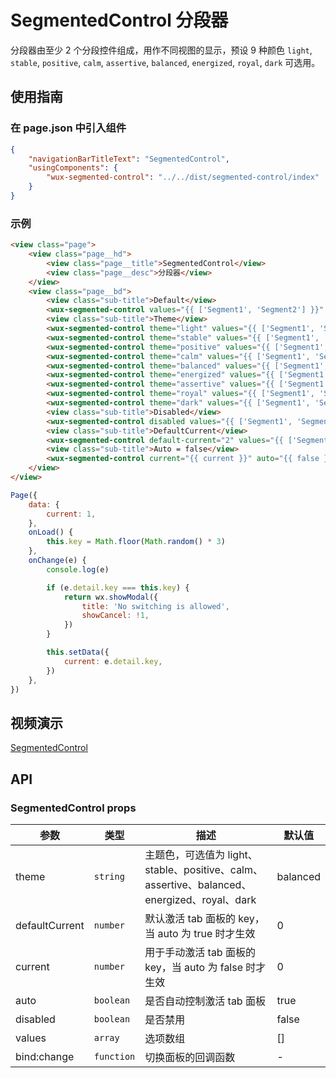 # SegmentedControl 分段器

分段器由至少 2 个分段控件组成，用作不同视图的显示，预设 9 种颜色 `light`, `stable`, `positive`, `calm`, `assertive`, `balanced`, `energized`, `royal`, `dark` 可选用。

## 使用指南

### 在 page.json 中引入组件

```json
{
    "navigationBarTitleText": "SegmentedControl",
    "usingComponents": {
        "wux-segmented-control": "../../dist/segmented-control/index"
    }
}
```

### 示例

```html
<view class="page">
    <view class="page__hd">
        <view class="page__title">SegmentedControl</view>
        <view class="page__desc">分段器</view>
    </view>
    <view class="page__bd">
        <view class="sub-title">Default</view>
        <wux-segmented-control values="{{ ['Segment1', 'Segment2'] }}" />
        <view class="sub-title">Theme</view>
        <wux-segmented-control theme="light" values="{{ ['Segment1', 'Segment2'] }}" />
        <wux-segmented-control theme="stable" values="{{ ['Segment1', 'Segment2'] }}" />
        <wux-segmented-control theme="positive" values="{{ ['Segment1', 'Segment2'] }}" />
        <wux-segmented-control theme="calm" values="{{ ['Segment1', 'Segment2'] }}" />
        <wux-segmented-control theme="balanced" values="{{ ['Segment1', 'Segment2'] }}" />
        <wux-segmented-control theme="energized" values="{{ ['Segment1', 'Segment2'] }}" />
        <wux-segmented-control theme="assertive" values="{{ ['Segment1', 'Segment2'] }}" />
        <wux-segmented-control theme="royal" values="{{ ['Segment1', 'Segment2'] }}" />
        <wux-segmented-control theme="dark" values="{{ ['Segment1', 'Segment2'] }}" />
        <view class="sub-title">Disabled</view>
        <wux-segmented-control disabled values="{{ ['Segment1', 'Segment2'] }}" />
        <view class="sub-title">DefaultCurrent</view>
        <wux-segmented-control default-current="2" values="{{ ['Segment1', 'Segment2', 'Segment3'] }}" />
        <view class="sub-title">Auto = false</view>
        <wux-segmented-control current="{{ current }}" auto="{{ false }}" values="{{ ['Segment1', 'Segment2', 'Segment3'] }}" bind:change="onChange" />
    </view>
</view>
```

```js
Page({
    data: {
        current: 1,
    },
    onLoad() {
        this.key = Math.floor(Math.random() * 3)
    },
    onChange(e) {
        console.log(e)

        if (e.detail.key === this.key) {
            return wx.showModal({
                title: 'No switching is allowed',
                showCancel: !1,
            })
        }

        this.setData({
            current: e.detail.key,
        })
    },
})
```

## 视频演示

[SegmentedControl](./_media/segmented-control.mp4 ':include :type=iframe width=375px height=667px')

## API

### SegmentedControl props

| 参数 | 类型 | 描述 | 默认值 |
| --- | --- | --- | --- |
| theme | <code>string</code> | 主题色，可选值为 light、stable、positive、calm、assertive、balanced、energized、royal、dark | balanced |
| defaultCurrent | <code>number</code> | 默认激活 tab 面板的 key，当 auto 为 true 时才生效 | 0 |
| current | <code>number</code> | 用于手动激活 tab 面板的 key，当 auto 为 false 时才生效 | 0 |
| auto | <code>boolean</code> | 是否自动控制激活 tab 面板 | true |
| disabled | <code>boolean</code> | 是否禁用 | false |
| values | <code>array</code> | 选项数组 | [] |
| bind:change | <code>function</code> | 切换面板的回调函数 | - |